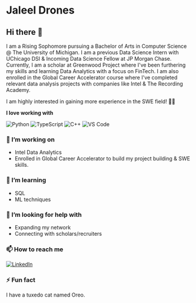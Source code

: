# Jaleel Drones
## Hi there 👋

I am a Rising Sophomore pursuing a Bachelor of Arts in Computer Science @ The University of Michigan. I am a previous Data Science Intern with UChicago DSI & Incoming Data Science Fellow at JP Morgan Chase. Currently, I am a  scholar at Greenwood Project where I've been furthering my skills and learning Data Analytics with a focus on FinTech. I am also enrolled in the Global Career Accelerator course where I've completed relevant data analysis projects with companies like Intel & The Recording Academy.

I am highly interested in gaining more experience in the SWE field! 🕺🏽

**I love working with**

<div display="flex">
  <img src="https://img.shields.io/badge/python-3670A0?style=for-the-badge&logo=python&logoColor=ffdd54" alt="Python"/>
  <img src="https://img.shields.io/badge/typescript-%23007ACC.svg?style=for-the-badge&logo=typescript&logoColor=white" alt="TypeScript"/>
  <img src="https://img.shields.io/badge/-C++-blue?logo=cplusplus" alt="C++"/>
  <img src="[https://img.shields.io/badge/css3-%231572B6.svg?style=for-the-badge&logo=css3&logoColor=white](https://img.shields.io/badge/Vscode-007ACC?style=for-the-badge&logo=visualstudiocode&logoColor=white)" alt="VS Code"/>
</div>

### 🔭 I’m working on

- Intel Data Analytics
- Enrolled in Global Career Accelerator to build my project building & SWE skills.

### 🌱 I’m learning

- SQL
- ML techniques


### 🤔 I’m looking for help with

- Expanding my network
- Connecting with scholars/recruiters

### 📫 How to reach me

<div display="flex">
  <a href="http://www.linkedin.com/in/jaleelda1">
    <img src="https://img.shields.io/badge/linkedin-%230077B5.svg?style=for-the-badge&logo=linkedin&logoColor=white" alt="LinkedIn"/>
  </a>
</div>

### ⚡ Fun fact

I have a tuxedo cat named Oreo.
